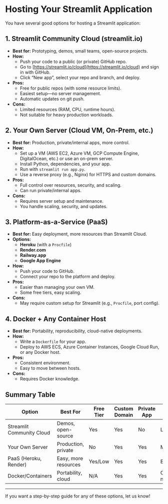 # Hosting Your Streamlit Application

You have several good options for hosting a Streamlit application:

## 1. Streamlit Community Cloud (streamlit.io)
- **Best for:** Prototyping, demos, small teams, open-source projects.
- **How:**  
  - Push your code to a public (or private) GitHub repo.
  - Go to [https://streamlit.io/cloud](https://streamlit.io/cloud) and sign in with GitHub.
  - Click “New app”, select your repo and branch, and deploy.
- **Pros:**  
  - Free for public repos (with some resource limits).
  - Easiest setup—no server management.
  - Automatic updates on git push.
- **Cons:**  
  - Limited resources (RAM, CPU, runtime hours).
  - Not suitable for heavy production workloads.

## 2. Your Own Server (Cloud VM, On-Prem, etc.)
- **Best for:** Production, private/internal apps, more control.
- **How:**  
  - Set up a VM (AWS EC2, Azure VM, GCP Compute Engine, DigitalOcean, etc.) or use an on-prem server.
  - Install Python, dependencies, and your app.
  - Run with `streamlit run app.py`.
  - Use a reverse proxy (e.g., Nginx) for HTTPS and custom domains.
- **Pros:**  
  - Full control over resources, security, and scaling.
  - Can run private/internal apps.
- **Cons:**  
  - Requires server setup and maintenance.
  - You handle scaling, security, and updates.

## 3. Platform-as-a-Service (PaaS)
- **Best for:** Easy deployment, more resources than Streamlit Cloud.
- **Options:**  
  - **Heroku** (with a `Procfile`)
  - **Render.com**
  - **Railway.app**
  - **Google App Engine**
- **How:**  
  - Push your code to GitHub.
  - Connect your repo to the platform and deploy.
- **Pros:**  
  - Easier than managing your own VM.
  - Some free tiers, easy scaling.
- **Cons:**  
  - May require custom setup for Streamlit (e.g., `Procfile`, port config).

## 4. Docker + Any Container Host
- **Best for:** Portability, reproducibility, cloud-native deployments.
- **How:**  
  - Write a `Dockerfile` for your app.
  - Deploy to AWS ECS, Azure Container Instances, Google Cloud Run, or any Docker host.
- **Pros:**  
  - Consistent environment.
  - Easy to move between hosts.
- **Cons:**  
  - Requires Docker knowledge.

## Summary Table

| Option                  | Best For                | Free Tier | Custom Domain | Private App | Scaling      |
|-------------------------|-------------------------|-----------|--------------|-------------|--------------|
| Streamlit Community Cloud| Demos, open-source     | Yes       | Yes          | No          | Limited      |
| Your Own Server         | Production, private     | No        | Yes          | Yes         | Manual       |
| PaaS (Heroku, Render)   | Easy, more resources    | Yes/Low   | Yes          | Yes         | Easy/Auto    |
| Docker/Containers       | Portability, cloud      | N/A       | Yes          | Yes         | Cloud-native |

---

If you want a step-by-step guide for any of these options, let us know!